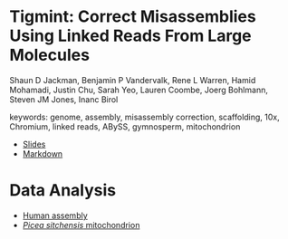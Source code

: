 # Tigmint: Correct Misassemblies Using Linked Reads From Large Molecules

Shaun D Jackman, Benjamin P Vandervalk, Rene L Warren, Hamid Mohamadi, Justin Chu, Sarah Yeo, Lauren Coombe, Joerg Bohlmann, Steven JM Jones, Inanc Birol

keywords: genome, assembly, misassembly correction, scaffolding, 10x, Chromium, linked reads, ABySS, gymnosperm, mitochondrion

+ [Slides](http://sjackman.ca/tigmint-slides/)
+ [Markdown](tigmint-slides.md)

# Data Analysis

+ [Human assembly](https://github.com/sjackman/tigmint-data)
+ [*Picea sitchensis* mitochondrion](https://github.com/sjackman/picea-sitchensis-mitochondrion)
